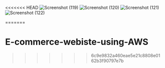 <<<<<<< HEAD
![Screenshot (119)](https://github.com/user-attachments/assets/deb5607a-e253-4c39-8e6e-f8545cb8dae6)
![Screenshot (120)](https://github.com/user-attachments/assets/d5326ba2-0e84-4bbf-8b9c-8c4ffadb0541)
![Screenshot (121)](https://github.com/user-attachments/assets/7f4f87e1-7131-4728-80a0-610e2375eab9)
![Screenshot (122)](https://github.com/user-attachments/assets/f4ad8ec1-c6d5-49e6-b6cc-b7aa3c30bf6d)




=======
# E-commerce-webiste-using-AWS
>>>>>>> 6c9e9832a460eae5e21c8808e0162b3f90797e7b
